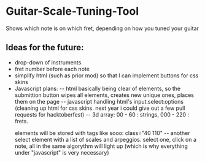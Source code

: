 # Guitar-Scale-Tuning-Tool
Shows which note is on which fret, depending on how you tuned your guitar

## Ideas for the future:
- drop-down of instruments
- fret number before each note
- simplify html (such as prior mod) so that I can implement buttons for css skins
- Javascript plans:
  -- html basically being clear of elements, so the submittion button wipes all elements, creates new unique ones, places them on the page
  -- javascript handling html's input:select:options (cleaning up html for css skins. next year i could give out a few pull requests for hacktoberfest)
  -- 3d array: 00 - 60 : strings, 000 - 220 : frets. <p> elements will be stored with tags like sooo: class="40 110"
  -- another select element with a list of scales and arpeggios. select one, click on a note, all in the same algorythm will light up (which is why everything under "javascript" is very necessary)

